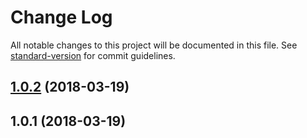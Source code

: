 # Change Log

All notable changes to this project will be documented in this file. See [standard-version](https://github.com/conventional-changelog/standard-version) for commit guidelines.

<a name="1.0.2"></a>
## [1.0.2](https://github.com/partha360/ng-ngrx-forms-demo/compare/v1.0.1...v1.0.2) (2018-03-19)



<a name="1.0.1"></a>
## 1.0.1 (2018-03-19)
